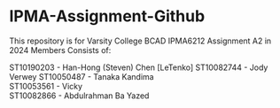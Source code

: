 # IPMA-Assignment-Github
This repository is for Varsity College BCAD IPMA6212 Assignment A2 in 2024 
Members Consists of: 

ST10190203 - Han-Hong (Steven) Chen [LeTenko] 
ST10082744 - Jody Verwey 
ST10050487 - Tanaka Kandima  
ST10053561 - Vicky  
ST10082866 - Abdulrahman Ba Yazed
